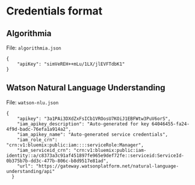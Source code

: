 # Credentials format

## Algorithmia

File: `algorithmia.json`

```
{
    "apiKey": "simVeREH++mLu/1LX/jlEVFTdbK1"
}
```

## Watson Natural Language Understanding

File: `watson-nlu.json`

```
{
    "apikey": "3a1PAi3DXdZxFsICb1VROosU7KOiJ1EBFWtw3PuV6orS",
    "iam_apikey_description": "Auto-generated for key 64046455-fa24-4f9d-badc-76efa1a914a2",
    "iam_apikey_name": "Auto-generated service credentials",
    "iam_role_crn": "crn:v1:bluemix:public:iam::::serviceRole:Manager",
    "iam_serviceid_crn": "crn:v1:bluemix:public:iam-identity::a/c8373a3c91af451897fe965e9def72fe::serviceid:ServiceId-0b375b7b-dd3c-477b-806c-b8d9517e81ad",
    "url": "https://gateway.watsonplatform.net/natural-language-understanding/api"
  }
```
